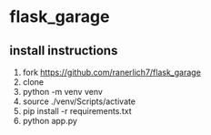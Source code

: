 # flask_garage
## install instructions
1. fork https://github.com/ranerlich7/flask_garage
2. clone
3. python -m venv venv
4. source ./venv/Scripts/activate
5. pip install -r requirements.txt
6. python app.py
